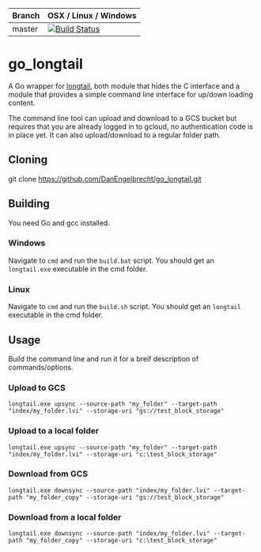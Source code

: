 |Branch      | OSX / Linux / Windows |
|------------|-----------------------|
|master      | [![Build Status](https://travis-ci.org/DanEngelbrecht/go_longtail.svg?branch=master)](https://travis-ci.org/DanEngelbrecht/go_longtail?branch=master) |

# go_longtail

A Go wrapper for [longtail](https://github.com/DanEngelbrecht/longtail), both module that hides the C interface and a module that provides a simple command line interface for up/down loading content.

The command line tool can upload and download to a GCS bucket but requires that you are already logged in to gcloud, no authentication code is in place yet. It can also upload/download to a regular folder path.

## Cloning
git clone https://github.com/DanEngelbrecht/go_longtail.git

## Building
You need Go and gcc installed.

### Windows
Navigate to `cmd` and run the `build.bat` script.
You should get an `longtail.exe` executable in the cmd folder.

### Linux
Navigate to `cmd` and run the `build.sh` script.
You should get an `longtail` executable in the cmd folder.

## Usage
Build the command line and run it for a breif description of commands/options.

### Upload to GCS
`longtail.exe upsync --source-path "my_folder" --target-path "index/my_folder.lvi" --storage-uri "gs://test_block_storage"`

### Upload to a local folder
`longtail.exe upsync --source-path "my_folder" --target-path "index/my_folder.lvi" --storage-uri "c:\test_block_storage"`

### Download from GCS
`longtail.exe downsync --source-path "index/my_folder.lvi" --target-path "my_folder_copy" --storage-uri "gs://test_block_storage"`

### Download from a local folder
`longtail.exe downsync --source-path "index/my_folder.lvi" --target-path "my_folder_copy" --storage-uri "c:\test_block_storage"`
